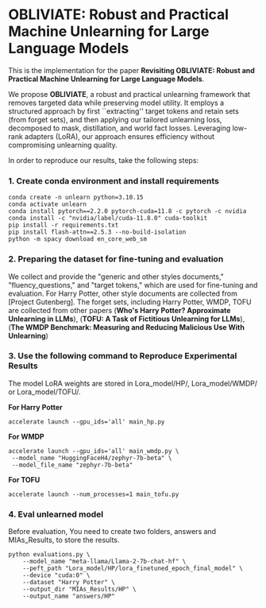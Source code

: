 # OBLIVIATE: Robust and Practical Machine Unlearning for Large Language Models

This is the implementation for the paper **Revisiting **OBLIVIATE**: Robust and Practical Machine Unlearning for Large Language Models**.

We propose **OBLIVIATE**, a robust and practical unlearning framework that removes targeted data while preserving model utility. 
It employs a structured approach by first ``extracting'' target tokens and retain sets (from forget sets), and then applying our tailored unlearning loss, decomposed to mask, distillation, and world fact losses. Leveraging low-rank adapters (LoRA), our approach ensures efficiency without compromising unlearning quality.

In order to reproduce our results, take the following steps:

### 1. Create conda environment and install requirements
```
conda create -n unlearn python=3.10.15
conda activate unlearn
conda install pytorch==2.2.0 pytorch-cuda=11.8 -c pytorch -c nvidia
conda install -c "nvidia/label/cuda-11.8.0" cuda-toolkit
pip install -r requirements.txt
pip install flash-attn==2.5.3 --no-build-isolation
python -m spacy download en_core_web_sm
```

### 2. Preparing the dataset for fine-tuning and evaluation
We collect and provide the "generic and other styles documents," "fluency_questions," and "target tokens," which are used for fine-tuning and evaluation. For Harry Potter, other style documents are collected from [Project Gutenberg]. The forget sets, including Harry Potter, WMDP, TOFU are collected from other papers (**Who's Harry Potter? Approximate Unlearning in LLMs**), (**TOFU: A Task of Fictitious Unlearning for LLMs**), (**The WMDP Benchmark: Measuring and Reducing Malicious Use With Unlearning**)

### 3. Use the following command to Reproduce Experimental Results
The model LoRA weights are stored in Lora_model/HP/, Lora_model/WMDP/ or Lora_model/TOFU/.

**For Harry Potter**
```
accelerate launch --gpu_ids='all' main_hp.py
```
**For WMDP**
```
accelerate launch --gpu_ids='all' main_wmdp.py \
 --model_name "HuggingFaceH4/zephyr-7b-beta" \  
 --model_file_name "zephyr-7b-beta"
```
**For TOFU**
```
accelerate launch --num_processes=1 main_tofu.py
```

### 4. Eval unlearned model
Before evaluation, You need to create two folders, answers and MIAs_Results, to store the results.
```
python evaluations.py \
    --model_name "meta-llama/Llama-2-7b-chat-hf" \
    --peft_path "Lora_model/HP/lora_finetuned_epoch_final_model" \
    --device "cuda:0" \
    --dataset "Harry Potter" \
    --output_dir "MIAs_Results/HP" \
    --output_name "answers/HP"
```


